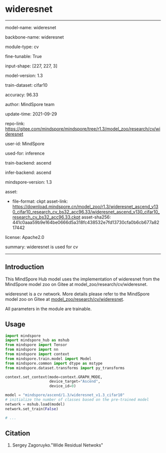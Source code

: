 # wideresnet

---

model-name: wideresnet

backbone-name: wideresnet

module-type: cv

fine-tunable: True

input-shape: [227, 227, 3]

model-version: 1.3

train-dataset: cifar10

accuracy: 96.33

author: MindSpore team

update-time: 2021-09-29

repo-link: <https://gitee.com/mindspore/mindspore/tree/r1.3/model_zoo/research/cv/wideresnet>

user-id: MindSpore

used-for: inference

train-backend: ascend

infer-backend: ascend

mindspore-version: 1.3

asset:

-
    file-format: ckpt
    asset-link: <https://download.mindspore.cn/model_zoo/r1.3/wideresnet_ascend_v130_cifar10_research_cv_bs32_acc96.33/wideresnet_ascend_v130_cifar10_research_cv_bs32_acc96.33.ckpt>
    asset-sha256: 441c0aaa59b9e164be0666d5a318fc438532e7fd13730cfa0b6cb677a8217442

license: Apache2.0

summary: wideresnet is used for cv

---

## Introduction

This MindSpore Hub model uses the implementation of wideresnet from the MindSpore model zoo on Gitee at model_zoo/research/cv/wideresnet.

wideresnet is a cv network. More details please refer to the MindSpore model zoo on Gitee at [model_zoo/research/cv/wideresnet](https://gitee.com/mindspore/mindspore/blob/r1.3/model_zoo/research/cv/wideresnet/README_CN.md).

All parameters in the module are trainable.

## Usage

```python
import mindspore
import mindspore_hub as mshub
from mindspore import Tensor
from mindspore import nn
from mindspore import context
from mindspore.train.model import Model
from mindspore.common import dtype as mstype
from mindspore.dataset.transforms import py_transforms

context.set_context(mode=context.GRAPH_MODE,
                    device_target="Ascend",
                    device_id=0)

model = "mindspore/ascend/1.3/wideresnet_v1.3_cifar10"
# initialize the number of classes based on the pre-trained model
network = mshub.load(model)
network.set_train(False)

# ...
```

## Citation

1. Sergey Zagoruyko."Wide Residual Netwoks"
